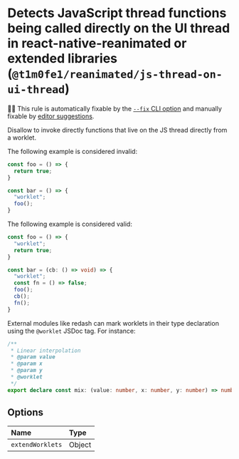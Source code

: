 # Detects JavaScript thread functions being called directly on the UI thread in react-native-reanimated or extended libraries (`@t1m0fe1/reanimated/js-thread-on-ui-thread`)

🔧💡 This rule is automatically fixable by the [`--fix` CLI option](https://eslint.org/docs/latest/user-guide/command-line-interface#--fix) and manually fixable by [editor suggestions](https://eslint.org/docs/latest/use/core-concepts#rule-suggestions).

<!-- end auto-generated rule header -->

Disallow to invoke directly functions that live on the JS thread directly from a worklet.

The following example is considered invalid:

```ts
const foo = () => {
  return true;
}

const bar = () => {
  "worklet";
  foo();
}
```

The following example is considered valid:

```ts
const foo = () => {
  "worklet";
  return true;
}

const bar = (cb: () => void) => {
  "worklet";
  const fn = () => false;
  foo();
  cb();
  fn();
}
```

External modules like redash can mark worklets in their type declaration using the `@worklet` JSDoc tag.
For instance:

```ts
/**
 * Linear interpolation
 * @param value
 * @param x
 * @param y
 * @worklet
 */
export declare const mix: (value: number, x: number, y: number) => number;
```

## Options

<!-- begin auto-generated rule options list -->

| Name             | Type   |
| :--------------- | :----- |
| `extendWorklets` | Object |

<!-- end auto-generated rule options list -->
